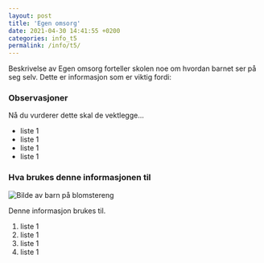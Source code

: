 ```yaml
---
layout: post
title: 'Egen omsorg'
date: 2021-04-30 14:41:55 +0200
categories: info_t5
permalink: /info/t5/
---
```


Beskrivelse av Egen omsorg forteller skolen noe om hvordan barnet ser på seg selv. Dette er informasjon som er viktig fordi:

### Observasjoner

Nå du vurderer dette skal de vektlegge...

- liste 1
- liste 1
- liste 1
- liste 1

### Hva brukes denne informasjonen til

![Bilde av barn på blomstereng]({{site.url}}/assets/img/bilde1.jpg)

Denne informasjon brukes til.

1. liste 1
2. liste 1
3. liste 1
4. liste 1

